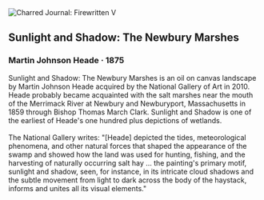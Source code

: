 <div class="artwork-of-the-day">
  <div class="container">
    <div class="img-wrapper">
      <img
        src="https://uploads8.wikiart.org/images/martin-johnson-heade/sunlight-and-shadow-the-newbury-marshes-1875.jpg"
        alt="Charred Journal: Firewritten V" />
    </div>
    <div class="artwork-detail">
      <div class="artwork-origin"> 
        <h2 class="artwork-name">Sunlight and Shadow: The Newbury Marshes</h2>
        <h3 class="artist">
          Martin Johnson Heade
                    ·  1875
        </h3>
      </div>
      <p class="description">
        <span class="artwork-description-text ng-binding" ng-bind-html="viewModel.ArtworkOfTheDay.Description | unsafe">Sunlight and Shadow: The Newbury Marshes is an oil on canvas landscape by Martin Johnson Heade acquired by the National Gallery of Art in 2010. Heade probably became acquainted with the salt marshes near the mouth of the Merrimack River at Newbury and Newburyport, Massachusetts in 1859 through Bishop Thomas March Clark. Sunlight and Shadow is one of the earliest of Heade's one hundred plus depictions of wetlands.
<br>
<br>The National Gallery writes: "[Heade] depicted the tides, meteorological phenomena, and other natural forces that shaped the appearance of the swamp and showed how the land was used for hunting, fishing, and the harvesting of naturally occurring salt hay ... the painting's primary motif, sunlight and shadow, seen, for instance, in its intricate cloud shadows and the subtle movement from light to dark across the body of the haystack, informs and unites all its visual elements."</span>
                        <div class="text-shadow-container" ng-show="showShadow" style=""></div>
      </p>
    </div>
  </div>

</div>
